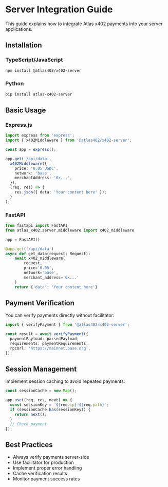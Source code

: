 # Server Integration Guide

This guide explains how to integrate Atlas x402 payments into your server applications.

## Installation

### TypeScript/JavaScript

```bash
npm install @atlas402/x402-server
```

### Python

```bash
pip install atlas-x402-server
```

## Basic Usage

### Express.js

```typescript
import express from 'express';
import { x402Middleware } from '@atlas402/x402-server';

const app = express();

app.get('/api/data',
  x402Middleware({
    price: '0.05 USDC',
    network: 'base',
    merchantAddress: '0x...',
  }),
  (req, res) => {
    res.json({ data: 'Your content here' });
  }
);
```

### FastAPI

```python
from fastapi import FastAPI
from atlas_x402.server.middleware import x402_middleware

app = FastAPI()

@app.get('/api/data')
async def get_data(request: Request):
    await x402_middleware(
        request,
        price='0.05',
        network='base',
        merchant_address='0x...'
    )
    return {'data': 'Your content here'}
```

## Payment Verification

You can verify payments directly without facilitator:

```typescript
import { verifyPayment } from '@atlas402/x402-server';

const result = await verifyPayment({
  paymentPayload: parsedPayload,
  requirements: paymentRequirements,
  rpcUrl: 'https://mainnet.base.org',
});
```

## Session Management

Implement session caching to avoid repeated payments:

```typescript
const sessionCache = new Map();

app.use((req, res, next) => {
  const sessionKey = `${req.ip}-${req.path}`;
  if (sessionCache.has(sessionKey)) {
    return next();
  }
  // Check payment
});
```

## Best Practices

- Always verify payments server-side
- Use facilitator for production
- Implement proper error handling
- Cache verification results
- Monitor payment success rates

